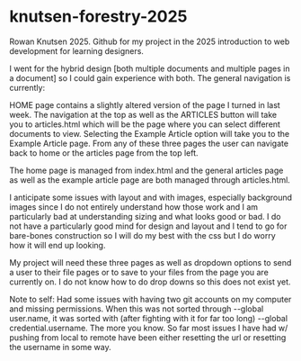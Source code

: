 # knutsen-forestry-2025
Rowan Knutsen 2025.
Github for my project in the 2025 introduction to web development for learning designers. 

I went for the hybrid design [both multiple documents and multiple pages in a document] so I could gain experience with both. The general navigation is currently: 

HOME page contains a slightly altered version of the page I turned in last week. The navigation at the top as well as the ARTICLES button will take you to articles.html which will be the page where you can select different documents to view. Selecting the Example Article option will take you to the Example Article page. From any of these three pages the user can navigate back to home or the articles page from the top left. 

The home page is managed from index.html and the general articles page as well as the example article page are both managed through articles.html. 

I anticipate some issues with layout and with images, especially background images since I do not entirely understand how those work and I am particularly bad at understanding sizing and what looks good or bad. I do not have a particularly good mind for design and layout and I tend to go for bare-bones construction so I will do my best with the css but I do worry how it will end up looking.

My project will need these three pages as well as dropdown options to send a user to their file pages or to save to your files from the page you are currently on. I do not know how to do drop downs so this does not exist yet.

Note to self: Had some issues with having two git accounts on my computer and missing permissions. When this was not sorted through --global user.name, it was sorted with (after fighting with it for far too long) --global credential.username. The more you know. So far most issues I have had w/ pushing from local to remote have been either resetting the url or resetting the username in some way. 
